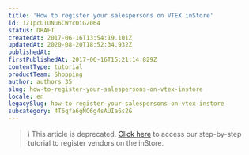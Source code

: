 ```yaml
---
title: 'How to register your salespersons on VTEX inStore'
id: 1ZIpcUTUNu6CWYcOiG2064
status: DRAFT
createdAt: 2017-06-16T13:54:19.101Z
updatedAt: 2020-08-20T18:52:34.932Z
publishedAt: 
firstPublishedAt: 2017-06-16T15:21:14.829Z
contentType: tutorial
productTeam: Shopping
author: authors_35
slug: how-to-register-your-salespersons-on-vtex-instore
locale: en
legacySlug: how-to-register-your-salespersons-on-vtex-instore
subcategory: 4T6qfa6gNO6g4sAUIa6s2G
---
```


>ℹ️ This article is deprecated. [Click here](https://help.vtex.com/en/tracks/instore-setup?step=2) to access our step-by-step tutorial to register vendors on the inStore.
